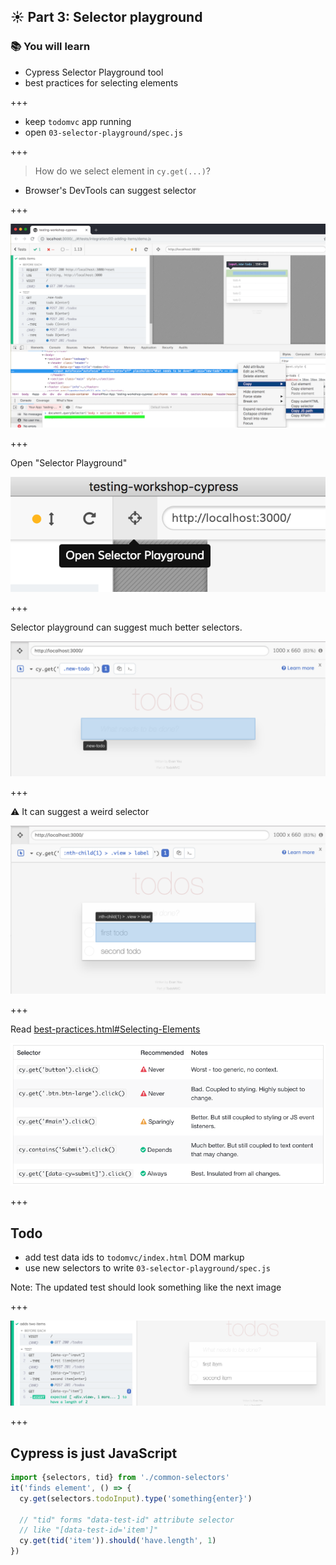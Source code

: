 ## ☀️ Part 3: Selector playground

### 📚 You will learn

- Cypress Selector Playground tool
- best practices for selecting elements

+++

- keep `todomvc` app running
- open `03-selector-playground/spec.js`

+++

> How do we select element in `cy.get(...)`?

- Browser's DevTools can suggest selector

+++

![Chrome suggests selector](/slides/03-selector-playground/img/chrome-copy-js-path.png)

+++

Open "Selector Playground"

![Selector playground button](/slides/03-selector-playground/img/selector-button.png)

+++

Selector playground can suggest much better selectors.

![Selector playground](/slides/03-selector-playground/img/selector-playground.png)

+++

⚠️ It can suggest a weird selector

![Default suggestion](/slides/03-selector-playground/img/default-suggestion.png)

+++

Read [best-practices.html#Selecting-Elements](https://docs.cypress.io/guides/references/best-practices.html#Selecting-Elements)

![Best practice](/slides/03-selector-playground/img/best-practice.png)

+++

## Todo

- add test data ids to `todomvc/index.html` DOM markup
- use new selectors to write `03-selector-playground/spec.js`

Note:
The updated test should look something like the next image

+++

![Selectors](/slides/03-selector-playground/img/selectors.png)

+++

## Cypress is just JavaScript

```js
import {selectors, tid} from './common-selectors'
it('finds element', () => {
  cy.get(selectors.todoInput).type('something{enter}')

  // "tid" forms "data-test-id" attribute selector
  // like "[data-test-id='item']"
  cy.get(tid('item')).should('have.length', 1)
})
```
